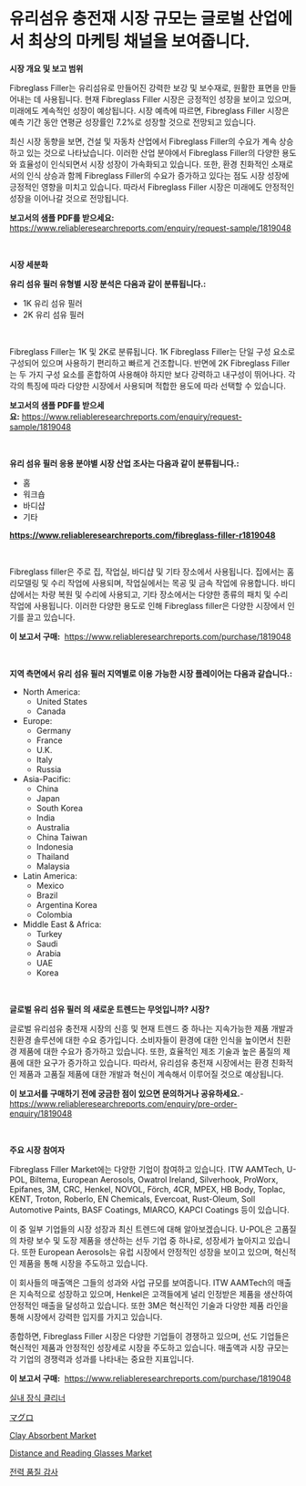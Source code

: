 <p><h1>유리섬유 충전재 시장 규모는 글로벌 산업에서 최상의 마케팅 채널을 보여줍니다.</h1></p><p><strong>시장 개요 및 보고 범위</strong></p>
<p><p>Fibreglass Filler는 유리섬유로 만들어진 강력한 보강 및 보수재로, 원활한 표면을 만들어내는 데 사용됩니다. 현재 Fibreglass Filler 시장은 긍정적인 성장을 보이고 있으며, 미래에도 계속적인 성장이 예상됩니다. 시장 예측에 따르면, Fibreglass Filler 시장은 예측 기간 동안 연평균 성장률인 7.2%로 성장할 것으로 전망되고 있습니다.</p><p>최신 시장 동향을 보면, 건설 및 자동차 산업에서 Fibreglass Filler의 수요가 계속 상승하고 있는 것으로 나타났습니다. 이러한 산업 분야에서 Fibreglass Filler의 다양한 용도와 효율성이 인식되면서 시장 성장이 가속화되고 있습니다. 또한, 환경 친화적인 소재로서의 인식 상승과 함께 Fibreglass Filler의 수요가 증가하고 있다는 점도 시장 성장에 긍정적인 영향을 미치고 있습니다. 따라서 Fibreglass Filler 시장은 미래에도 안정적인 성장을 이어나갈 것으로 전망됩니다.</p></p>
<p><strong>보고서의 샘플 PDF를 받으세요:</strong> <a href="https://www.reliableresearchreports.com/enquiry/request-sample/1819048">https://www.reliableresearchreports.com/enquiry/request-sample/1819048</a></p>
<p>&nbsp;</p>
<p><strong>시장 세분화</strong></p>
<p><strong>유리 섬유 필러 유형별 시장 분석은 다음과 같이 분류됩니다.:</strong></p>
<p><ul><li>1K 유리 섬유 필러</li><li>2K 유리 섬유 필러</li></ul></p>
<p>&nbsp;</p>
<p><p>Fibreglass Filler는 1K 및 2K로 분류됩니다. 1K Fibreglass Filler는 단일 구성 요소로 구성되어 있으며 사용하기 편리하고 빠르게 건조합니다. 반면에 2K Fibreglass Filler는 두 가지 구성 요소를 혼합하여 사용해야 하지만 보다 강력하고 내구성이 뛰어나다. 각각의 특징에 따라 다양한 시장에서 사용되며 적합한 용도에 따라 선택할 수 있습니다.</p></p>
<p><strong>보고서의 샘플 PDF를 받으세요:</strong>&nbsp;<a href="https://www.reliableresearchreports.com/enquiry/request-sample/1819048">https://www.reliableresearchreports.com/enquiry/request-sample/1819048</a></p>
<p>&nbsp;</p>
<p><strong> 유리 섬유 필러 응용 분야별 시장 산업 조사는 다음과 같이 분류됩니다.:</strong></p>
<p><ul><li>홈</li><li>워크숍</li><li>바디샵</li><li>기타</li></ul></p>
<p><strong><a href="https://www.reliableresearchreports.com/fibreglass-filler-r1819048">https://www.reliableresearchreports.com/fibreglass-filler-r1819048</a></strong></p>
<p>&nbsp;</p>
<p><p>Fibreglass filler은 주로 집, 작업실, 바디샵 및 기타 장소에서 사용됩니다. 집에서는 홈 리모델링 및 수리 작업에 사용되며, 작업실에서는 목공 및 금속 작업에 유용합니다. 바디샵에서는 차량 복원 및 수리에 사용되고, 기타 장소에서는 다양한 종류의 패치 및 수리 작업에 사용됩니다. 이러한 다양한 용도로 인해 Fibreglass filler은 다양한 시장에서 인기를 끌고 있습니다.</p></p>
<p><strong>이 보고서 구매:</strong>&nbsp; <a href="https://www.reliableresearchreports.com/purchase/1819048">https://www.reliableresearchreports.com/purchase/1819048</a></p>
<p>&nbsp;</p>
<p><strong>지역 측면에서 유리 섬유 필러 지역별로 이용 가능한 시장 플레이어는 다음과 같습니다.:</strong></p>
<p><ul>
    <li>
        North America:
        <ul>
            <li>United States</li>
            <li>Canada</li>
        </ul>
    </li>
    <li>
        Europe:
        <ul>
            <li>Germany</li>
            <li>France</li>
            <li>U.K.</li>
            <li>Italy</li>
            <li>Russia</li>
        </ul>
    </li>
    <li>
        Asia-Pacific:
        <ul>
            <li>China</li>
            <li>Japan</li>
            <li>South Korea</li>
            <li>India</li>
            <li>Australia</li>
            <li>China Taiwan</li>
            <li>Indonesia</li>
            <li>Thailand</li>
            <li>Malaysia</li>
        </ul>
    </li>
    <li>
        Latin America:
        <ul>
            <li>Mexico</li>
            <li>Brazil</li>
            <li>Argentina Korea</li>
            <li>Colombia</li>
        </ul>
    </li>
    <li>
        Middle East & Africa:
        <ul>
            <li>Turkey</li>
            <li>Saudi</li>
            <li>Arabia</li>
            <li>UAE</li>
            <li>Korea</li>
        </ul>
    </li>
    </ul></p>
<p>&nbsp;</p>
<p><strong>글로벌 유리 섬유 필러 의 새로운 트렌드는 무엇입니까? 시장?</strong></p>
<p><p>글로벌 유리섬유 충전재 시장의 신흥 및 현재 트렌드 중 하나는 지속가능한 제품 개발과 친환경 솔루션에 대한 수요 증가입니다. 소비자들이 환경에 대한 인식을 높이면서 친환경 제품에 대한 수요가 증가하고 있습니다. 또한, 효율적인 제조 기술과 높은 품질의 제품에 대한 요구가 증가하고 있습니다. 따라서, 유리섬유 충전재 시장에서는 환경 친화적인 제품과 고품질 제품에 대한 개발과 혁신이 계속해서 이루어질 것으로 예상됩니다.</p></p>
<p><strong>이 보고서를 구매하기 전에 궁금한 점이 있으면 문의하거나 공유하세요.</strong>- <a href="https://www.reliableresearchreports.com/enquiry/pre-order-enquiry/1819048">https://www.reliableresearchreports.com/enquiry/pre-order-enquiry/1819048</a></p>
<p>&nbsp;</p>
<p><strong>주요 시장 참여자</strong></p>
<p><p>Fibreglass Filler Market에는 다양한 기업이 참여하고 있습니다. ITW AAMTech, U-POL, Biltema, European Aerosols, Owatrol Ireland, Silverhook, ProWorx, Epifanes, 3M, CRC, Henkel, NOVOL, Förch, 4CR, MPEX, HB Body, Toplac, KENT, Troton, Roberlo, EN Chemicals, Evercoat, Rust-Oleum, Soll Automotive Paints, BASF Coatings, MIARCO, KAPCI Coatings 등이 있습니다. </p><p>이 중 일부 기업들의 시장 성장과 최신 트렌드에 대해 알아보겠습니다. U-POL은 고품질의 차량 보수 및 도장 제품을 생산하는 선두 기업 중 하나로, 성장세가 높아지고 있습니다. 또한 European Aerosols는 유럽 시장에서 안정적인 성장을 보이고 있으며, 혁신적인 제품을 통해 시장을 주도하고 있습니다.</p><p>이 회사들의 매출액은 그들의 성과와 사업 규모를 보여줍니다. ITW AAMTech의 매출은 지속적으로 성장하고 있으며, Henkel은 고객들에게 널리 인정받은 제품을 생산하여 안정적인 매출을 달성하고 있습니다. 또한 3M은 혁신적인 기술과 다양한 제품 라인을 통해 시장에서 강력한 입지를 가지고 있습니다.</p><p>종합하면, Fibreglass Filler 시장은 다양한 기업들이 경쟁하고 있으며, 선도 기업들은 혁신적인 제품과 안정적인 성장세로 시장을 주도하고 있습니다. 매출액과 시장 규모는 각 기업의 경쟁력과 성과를 나타내는 중요한 지표입니다.</p></p>
<p><strong>이 보고서 구매:</strong>&nbsp;&nbsp;<a href="https://www.reliableresearchreports.com/purchase/1819048">https://www.reliableresearchreports.com/purchase/1819048</a></p>
<p><p><a href="https://medium.com/@emmareed1901/%EC%8B%A4%EB%82%B4%EC%9E%A5%EC%8B%9D-%EC%B2%AD%EC%86%8C%EC%A0%9C-%EC%8B%9C%EC%9E%A5-%EC%A0%84%EB%A7%9D-%EC%82%B0%EC%97%85-%EA%B0%9C%EC%9A%94-%EB%B0%8F-%EC%98%88%EC%B8%A1-2024%EB%85%84%EB%B6%80%ED%84%B0-2031%EB%85%84-cff0af02be78">실내 장식 클리너</a></p><p><a href="https://github.com/lily-u-genius/Market-Research-Report-List-1/blob/main/778039032256.md">マグロ</a></p><p><a href="https://www.linkedin.com/pulse/insights-clay-absorbent-market-size-analysing-share-trends-d46ze?trackingId=hOf8ChbE8sduFnmhyCZt4g%3D%3D">Clay Absorbent Market</a></p><p><a href="https://www.linkedin.com/pulse/distance-reading-glasses-market-insight-trends-growth-forecasted-cyzzc?trackingId=hzAnos4saVmWr%2BNBJiLqOg%3D%3D">Distance and Reading Glasses Market</a></p><p><a href="https://medium.com/@dallasrrellwg/%ED%8C%8C%EC%9B%8C-%ED%92%88%EC%A7%88-%EA%B0%90%EC%82%AC-%EC%8B%9C%EC%9E%A5-%EC%A0%90%EC%9C%A0%EC%9C%A8-%EC%A7%84%ED%99%94-%EB%B0%8F-%EC%8B%9C%EC%9E%A5-%EC%84%B1%EC%9E%A5-%ED%8A%B8%EB%A0%8C%EB%93%9C-2024-2031-94b03ef7eeb6">전력 품질 감사</a></p></p>